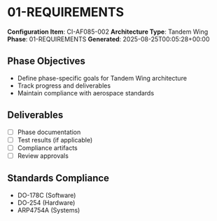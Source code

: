 # 01-REQUIREMENTS

**Configuration Item**: CI-AF085-002
**Architecture Type**: Tandem Wing
**Phase**: 01-REQUIREMENTS
**Generated**: 2025-08-25T00:05:28+00:00

## Phase Objectives
- Define phase-specific goals for Tandem Wing architecture
- Track progress and deliverables
- Maintain compliance with aerospace standards

## Deliverables
- [ ] Phase documentation
- [ ] Test results (if applicable)
- [ ] Compliance artifacts
- [ ] Review approvals

## Standards Compliance
- DO-178C (Software)
- DO-254 (Hardware)
- ARP4754A (Systems)
